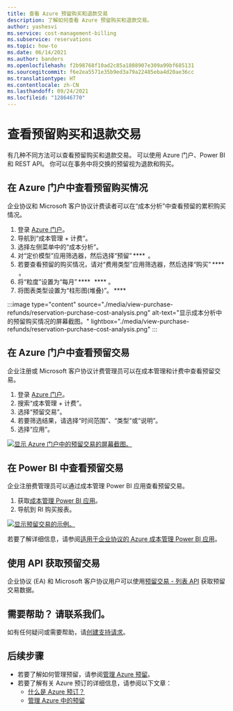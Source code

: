 ```yaml
---
title: 查看 Azure 预留购买和退款交易
description: 了解如何查看 Azure 预留购买和退款交易。
author: yashesvi
ms.service: cost-management-billing
ms.subservice: reservations
ms.topic: how-to
ms.date: 06/14/2021
ms.author: banders
ms.openlocfilehash: f2b98768f10ad2c85a1808907e309a99bf685131
ms.sourcegitcommit: f6e2ea5571e35b9ed3a79a22485eba4d20ae36cc
ms.translationtype: HT
ms.contentlocale: zh-CN
ms.lasthandoff: 09/24/2021
ms.locfileid: "128646770"
---
```

# <a name="view-reservation-purchase-and-refund-transactions"></a>查看预留购买和退款交易

有几种不同方法可以查看预留购买和退款交易。 可以使用 Azure 门户、Power BI 和 REST API。 你可以在事务中将交换的预留视为退款和购买。

## <a name="view-reservation-purchases-in-the-azure-portal"></a>在 Azure 门户中查看预留购买情况

企业协议和 Microsoft 客户协议计费读者可以在“成本分析”中查看预留的累积购买情况。

1. 登录 [Azure 门户](https://portal.azure.com)。
1. 导航到“成本管理 + 计费”。
1. 选择左侧菜单中的“成本分析”。
1. 对“定价模型”应用筛选器，然后选择“预留” ****  。
1. 若要查看预留的购买情况，请对“费用类型”应用筛选器，然后选择“购买” ****  。
1. 将“粒度”设置为“每月” ****   **** 。
1. 将图表类型设置为“柱形图(堆叠)”。 ****

:::image type="content" source="./media/view-purchase-refunds/reservation-purchase-cost-analysis.png" alt-text="显示成本分析中的预留购买情况的屏幕截图。" lightbox="./media/view-purchase-refunds/reservation-purchase-cost-analysis.png" :::

## <a name="view-reservation-transactions-in-the-azure-portal"></a>在 Azure 门户中查看预留交易

企业注册或 Microsoft 客户协议计费管理员可以在成本管理和计费中查看预留交易。

1. 登录 [Azure 门户](https://portal.azure.com)。
1. 搜索“成本管理 + 计费”。
1. 选择“预留交易”。
1. 若要筛选结果，请选择“时间范围”、“类型”或“说明”。  
1. 选择“应用”。

[![显示 Azure 门户中的预留交易的屏幕截图。](./media/view-purchase-refunds/azure-portal-reservation-transactions.png)](./media/view-purchase-refunds/azure-portal-reservation-transactions.png#lightbox)

## <a name="view-reservation-transactions-in-power-bi"></a>在 Power BI 中查看预留交易

企业注册费管理员可以通过成本管理 Power BI 应用查看预留交易。

1. 获取[成本管理 Power BI 应用](https://appsource.microsoft.com/product/power-bi/costmanagement.azurecostmanagementapp)。
1. 导航到 RI 购买报表。

[![显示预留交易的示例。](./media/view-purchase-refunds/power-bi-reservation-transactions.png)](./media/view-purchase-refunds/power-bi-reservation-transactions.png#lightbox)

若要了解详细信息，请参阅[适用于企业协议的 Azure 成本管理 Power BI 应用](../costs/analyze-cost-data-azure-cost-management-power-bi-template-app.md)。

## <a name="use-apis-to-get-reservation-transactions"></a>使用 API 获取预留交易

企业协议 (EA) 和 Microsoft 客户协议用户可以使用[预留交易 - 列表 API](/rest/api/consumption/reservationtransactions/list) 获取预留交易数据。

## <a name="need-help-contact-us"></a>需要帮助？ 请联系我们。

如有任何疑问或需要帮助，请[创建支持请求](https://portal.azure.com/#blade/Microsoft_Azure_Support/HelpAndSupportBlade/newsupportrequest)。

## <a name="next-steps"></a>后续步骤

- 若要了解如何管理预留，请参阅[管理 Azure 预留](manage-reserved-vm-instance.md)。
- 若要了解有关 Azure 预订的详细信息，请参阅以下文章：
  - [什么是 Azure 预订？](save-compute-costs-reservations.md)
  - [管理 Azure 中的预留](manage-reserved-vm-instance.md)
